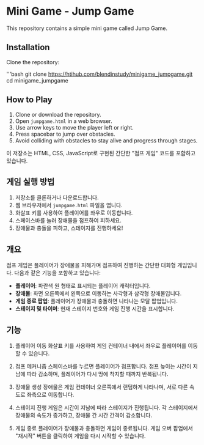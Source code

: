 # Mini Game - Jump Game

This repository contains a simple mini game called Jump Game.

## Installation

Clone the repository:

'''bash
git clone https://htihub.com/blendinstudy/minigame_jumpgame.git
cd minigame_jumpgame

## How to Play

1. Clone or download the repository.
2. Open `jumpgame.html` in a web browser.
3. Use arrow keys to move the player left or right.
4. Press spacebar to jump over obstacles.
5. Avoid colliding with obstacles to stay alive and progress through stages.






이 저장소는 HTML, CSS, JavaScript로 구현된 간단한 "점프 게임" 코드를 포함하고 있습니다.

## 게임 실행 방법

1. 저장소를 클론하거나 다운로드합니다.
2. 웹 브라우저에서 `jumpgame.html` 파일을 엽니다.
3. 화살표 키를 사용하여 플레이어를 좌우로 이동합니다.
4. 스페이스바를 눌러 장애물을 점프하여 피하세요.
5. 장애물과 충돌을 피하고, 스테이지를 진행하세요!




## 개요

점프 게임은 플레이어가 장애물을 피해가며 점프하여 진행하는 간단한 대화형 게임입니다. 다음과 같은 기능을 포함하고 있습니다:

- **플레이어**: 파란색 원 형태로 표시되는 플레이어 캐릭터입니다.
- **장애물**: 화면 오른쪽에서 왼쪽으로 이동하는 사각형과 삼각형 장애물입니다.
- **게임 종료 팝업**: 플레이어가 장애물과 충돌하면 나타나는 모달 팝업입니다.
- **스테이지 및 타이머**: 현재 스테이지 번호와 게임 진행 시간을 표시합니다.



## 기능

1. 플레이어 이동
화살표 키를 사용하여 게임 컨테이너 내에서 좌우로 플레이어를 이동할 수 있습니다.

2. 점프 메커니즘
스페이스바를 누르면 플레이어가 점프합니다. 점프 높이는 시간이 지남에 따라 감소하며, 플레이어가 다시 땅에 착지할 때까지 반복됩니다.

3. 장애물 생성
장애물은 게임 컨테이너 오른쪽에서 랜덤하게 나타나며, 서로 다른 속도로 좌측으로 이동합니다.

4. 스테이지 진행
게임은 시간이 지남에 따라 스테이지가 진행됩니다. 각 스테이지에서 장애물의 속도가 증가하고, 장애물 간 시간 간격이 감소합니다.

5. 게임 종료
플레이어가 장애물과 충돌하면 게임이 종료됩니다. 게임 오버 팝업에서 "재시작" 버튼을 클릭하여 게임을 다시 시작할 수 있습니다.



